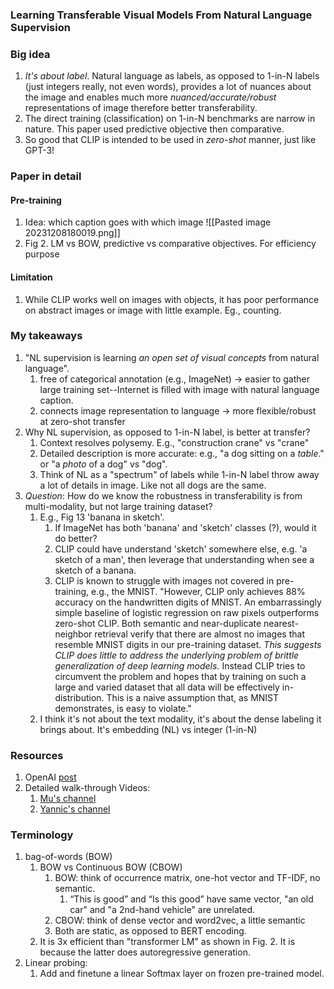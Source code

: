 ### Learning Transferable Visual Models From Natural Language Supervision

### Big idea
1. *It's about label*. Natural language as labels, as opposed to 1-in-N labels (just integers really, not even words), provides a lot of nuances about the image and enables much more *nuanced/accurate/robust* representations of image therefore better transferability. 
2. The direct training (classification) on 1-in-N benchmarks are narrow in nature.  This paper used predictive objective then comparative.
3. So good that CLIP is intended to be used in *zero-shot* manner, just like GPT-3!

### Paper in detail
#### Pre-training
1. Idea: which caption goes with which image
	 ![[Pasted image 20231208180019.png]]
2. Fig 2. LM vs BOW, predictive vs comparative objectives. For efficiency purpose
#### Limitation
1. While CLIP works well on images with objects, it has poor performance on abstract images or image with little example. Eg., counting. 

### My takeaways
1. "NL supervision is learning *an open set of visual concepts* from natural language".
	1. free of categorical annotation (e.g., ImageNet) $\rightarrow$  easier to gather large training set--Internet is filled with image with natural language caption.
	2. connects image representation to language $\rightarrow$  more flexible/robust at zero-shot transfer
2. Why NL supervision, as opposed to 1-in-N label, is better at transfer?
	1. Context resolves polysemy. E.g., "construction crane" vs "crane"
	2. Detailed description is more accurate: e.g., "a dog sitting on a *table*." or "a *photo* of a dog" vs "dog". 
	3. Think of NL as a "spectrum" of labels while 1-in-N label throw away a lot of details in image. Like not all dogs are the same.
3. *Question*: How do we know the robustness in transferability is from multi-modality, but not large training dataset?
	1. E.g., Fig 13 'banana in sketch'. 
		1. If ImageNet has both 'banana' and 'sketch' classes (?), would it do better?
		2. CLIP could have understand 'sketch' somewhere else, e.g. 'a sketch of a man', then leverage that understanding when see a sketch of a banana.
		3. CLIP is known to struggle with images not covered in pre-training, e.g., the MNIST. "However, CLIP only achieves 88% accuracy on the handwritten digits of MNIST. An embarrassingly simple baseline of logistic regression on raw pixels outperforms zero-shot CLIP. Both semantic and near-duplicate nearest-neighbor retrieval verify that there are almost no images that resemble MNIST digits in our pre-training dataset. *This suggests CLIP does little to address the underlying problem of brittle generalization of deep learning models.* Instead CLIP tries to circumvent the problem and hopes that by training on such a large and varied dataset that all data will be effectively in-distribution. This is a naive assumption that, as MNIST demonstrates, is easy to violate."
	2. I think it's not about the text modality, it's about the dense labeling it brings about. It's embedding (NL) vs integer (1-in-N)

### Resources
1. OpenAI [post](https://openai.com/research/clip) 
2. Detailed walk-through Videos: 
	1. [Mu's channel](https://youtu.be/OZF1t_Hieq8)
	2. [Yannic's channel](https://youtu.be/T9XSU0pKX2E)

### Terminology
1. bag-of-words (BOW)
	1. BOW vs Continuous BOW (CBOW)
		1. BOW: think of occurrence matrix, one-hot vector and TF-IDF, no semantic. 
			1. “This is good” and “Is this good” have same vector, "an old car" and "a 2nd-hand vehicle" are unrelated.
		2. CBOW: think of dense vector and word2vec, a little semantic
		3. Both are static, as opposed to BERT encoding.
	2. It is 3x efficient than "transformer LM" as shown in Fig. 2. It is because the latter does autoregressive generation.
2. Linear probing: 
	1. Add and finetune a linear Softmax layer on frozen pre-trained model.